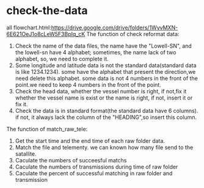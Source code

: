 # check-the-data

all flowchart.html:https://drive.google.com/drive/folders/1WyvMXN-6E621OeJ1o8cLeW5F3BpIq_cK
The function of check reformat data:
1. Check the name of the data files, the name have the "Lowell-SN", and the lowell-sn have 4 alphabet;
   sometimes, the name lack of two alphabet, so, we need to complete it.
2. Some longitude and latitude data is not the standard data(standard data is like 1234.1234). 
   some have the alphabet that present the direction,we need delete this alphabet.
   some data is not 4 numbers in the front of the point.we need to keep 4 numbers in the front of the point.
3. Check the head data, whether the vessel number is right, if not,fix it
   whether the vessel name is exist or the name is right, if not, insert it or fix it.
4. Check the data is in standard format(the standard data have 6 columns).
   if not, it always lack the column of the "HEADING",so insert this column.
     
The function of match_raw_tele:
1. Get the start time and the end time of each raw folder data.
2. Match the file and telementy. we can known how many file send to the satallite.
3. Caculate the numbers of  succeesful matchs
4. Caculate the numbers of transmissions during time of raw folder
5. Caculate the percent of successful matching in raw folder and transmission

